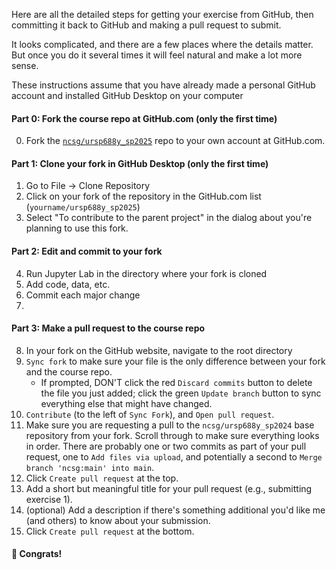 Here are all the detailed steps for getting your exercise from GitHub, then committing it back to GitHub and making a pull request to submit.

It looks complicated, and there are a few places where the details matter. But once you do it several times it will feel natural and make a lot more sense.

These instructions assume that you have already made a personal GitHub account and installed GitHub Desktop on your computer

#### Part 0: Fork the course repo at GitHub.com (only the first time)
0. Fork the [`ncsg/ursp688y_sp2025`](https://github.com/ncsg/ursp688y_sp2025) repo to your own account at GitHub.com.

#### Part 1: Clone your fork in GitHub Desktop (only the first time)
1. Go to File -> Clone Repository
2. Click on your fork of the repository in the GitHub.com list (`yourname/ursp688y_sp2025`)
3. Select "To contribute to the parent project" in the dialog about you're planning to use this fork.

#### Part 2: Edit and commit to your fork
4. Run Jupyter Lab in the directory where your fork is cloned
5. Add code, data, etc.
6. Commit each major change
7. 

#### Part 3: Make a pull request to the course repo

8. In your fork on the GitHub website, navigate to the root directory
9. `Sync fork` to make sure your file is the only difference between your fork and the course repo.
    - If prompted, DON'T click the red `Discard commits` button to delete the file you just added; click the green `Update branch` button to sync everything else that might have changed.
10. `Contribute` (to the left of `Sync Fork`), and `Open pull request`.
11. Make sure you are requesting a pull to the `ncsg/ursp688y_sp2024` base repository from your fork. Scroll through to make sure everything looks in order. There are probably one or two commits as part of your pull request, one to `Add files via upload`, and potentially a second to `Merge branch 'ncsg:main' into main`.
12. Click `Create pull request` at the top.
13. Add a short but meaningful title for your pull request (e.g., submitting exercise 1).
14. (optional) Add a description if there's something additional you'd like me (and others) to know about your submission.
15. Click `Create pull request` at the bottom.

#### 🙌 Congrats!